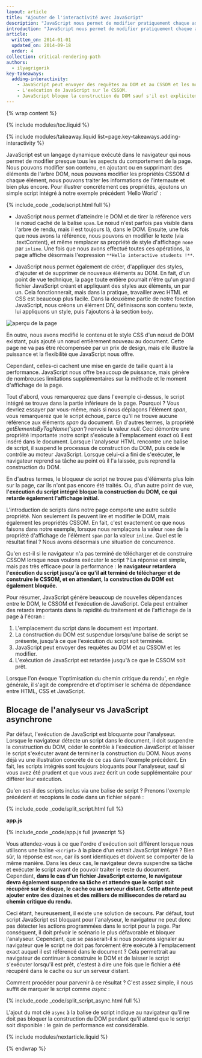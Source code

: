 ```yaml
---
layout: article
title: "Ajouter de l'interactivité avec JavaScript"
description: "JavaScript nous permet de modifier pratiquement chaque aspect de la page : le contenu, le style et le comportement en réponse aux interactions de l'internaute. Cependant, JavaScript peut également bloquer la construction DOM et retarder l'affichage de la page. Pour obtenir une performance optimale, utilisez un fichier JavaScript asynchrone et éliminez tout fichier JavaScript inutile du chemin critique du rendu."
introduction: "JavaScript nous permet de modifier pratiquement chaque aspect de la page : le contenu, le style et le comportement en réponse aux interactions de l'internaute. Cependant, JavaScript peut également bloquer la construction DOM et retarder l'affichage de la page. Pour obtenir une performance optimale, utilisez un fichier JavaScript asynchrone et éliminez tout fichier JavaScript inutile du chemin critique du rendu."
article:
  written_on: 2014-01-01
  updated_on: 2014-09-18
  order: 4
collection: critical-rendering-path
authors:
  - ilyagrigorik
key-takeaways:
  adding-interactivity:
    - JavaScript peut envoyer des requêtes au DOM et au CSSOM et les modifier.
    - L'exécution de JavaScript sur le CSSOM.
    - JavaScript bloque la construction du DOM sauf s'il est explicitement déclaré asynchrone.
---
```

{% wrap content %}

<style>
  img, video, object {
    max-width: 100%;
  }

  img.center {
    display: block;
    margin-left: auto;
    margin-right: auto;
  }
</style>

{% include modules/toc.liquid %}

{% include modules/takeaway.liquid list=page.key-takeaways.adding-interactivity %}

JavaScript est un langage dynamique exécuté dans le navigateur qui nous permet de modifier presque tous les aspects du comportement de la page. Nous pouvons modifier son contenu, en ajoutant ou en supprimant des éléments de l'arbre DOM, nous pouvons modifier les propriétés CSSOM d chaque élément, nous pouvons traiter les informations de l'internaute et bien plus encore. Pour illustrer concrètement ces propriétés, ajoutons un simple script intégré à notre exemple précédent 'Hello World' :

{% include_code _code/script.html full %}

* JavaScript nous permet d'atteindre le DOM et de tirer la référence vers le nœud caché de la balise `span`. Le nœud n'est parfois pas visible dans l'arbre de rendu, mais il est toujours là, dans le DOM. Ensuite, une fois que nous avons la référence, nous pouvons en modifier le texte (via .textContent), et même remplacer sa propriété de style d'affichage `none` par `inline`. Une fois que nous avons effectué toutes ces opérations, la page affiche désormais l'expression `**Hello interactive students !**`.

* JavaScript nous permet également de créer, d'appliquer des styles, d'ajouter et de supprimer de nouveaux éléments au DOM. En fait, d'un point de vue technique, la page toute entière pourrait n'être qu'un grand fichier JavaScript créant et appliquant des styles aux éléments, un par un. Cela fonctionnerait, mais dans la pratique, travailler avec HTML et CSS est beaucoup plus facile. Dans la deuxième partie de notre fonction JavaScript, nous créons un élément DIV, définissons son contenu texte, lui appliquons un style, puis l'ajoutons à la section `body`.

<img src="images/device-js-small.png" class="center" alt="aperçu de la page">

En outre, nous avons modifié le contenu et le style CSS d'un nœud de DOM existant, puis ajouté un nœud entièrement nouveau au document. Cette page ne va pas être récompensée par un prix de design, mais elle illustre la puissance et la flexibilité que JavaScript nous offre.

Cependant, celles-ci cachent une mise en garde de taille quant à la performance. JavaScript nous offre beaucoup de puissance, mais génère de nombreuses limitations supplémentaires sur la méthode et le moment d'affichage de la page.

Tout d'abord, vous remarquerez que dans l'exemple ci-dessus, le script intégré se trouve dans la partie inférieure de la page. Pourquoi ? Vous devriez essayer par vous-même, mais si nous déplaçons l'élément _span_, vous remarquerez que le script échoue, parce qu'il ne trouve aucune référence aux éléments _span_ du document. En d'autres termes, la propriété _getElementsByTagName('span')_ renvoie la valeur _null_. Ceci démontre une propriété importante :notre script s'exécute à l'emplacement exact où il est inséré dans le document. Lorsque l'analyseur HTML rencontre une balise de script, il suspend le processus de construction du DOM, puis cède le contrôle au moteur JavaScript. Lorsque celui-ci a fini de s'exécuter, le navigateur reprend sa tâche au point où il l'a laissée, puis reprend la construction du DOM.

En d'autres termes, le bloqueur de script ne trouve pas d'éléments plus loin sur la page, car ils n'ont pas encore été traités. Ou, d'un autre point de vue, **l'exécution du script intégré bloque la construction du DOM, ce qui retarde également l'affichage initial.**

L'introduction de scripts dans notre page comporte une autre subtile propriété. Non seulement ils peuvent lire et modifier le DOM, mais également les propriétés CSSOM. En fait, c'est exactement ce que nous faisons dans notre exemple, lorsque nous remplaçons la valeur `none` de la propriété d'affichage de l'élément `span` par la valeur `inline`. Quel est le résultat final ? Nous avons désormais une situation de concurrence.

Qu'en est-il si le navigateur n'a pas terminé de télécharger et de construire CSSOM lorsque nous voulons exécuter le script ? La réponse est simple, mais pas très efficace pour la performance : **le navigateur retardera l'exécution du script jusqu'à ce qu'il ait terminé de télécharger et de construire le CSSOM, et en attendant, la construction du DOM est également bloquée.**

Pour résumer, JavaScript génère beaucoup de nouvelles dépendances entre le DOM, le CSSOM et l'exécution de JavaScript. Cela peut entraîner des retards importants dans la rapidité du traitement et de l'affichage de la page à l'écran :

1. L'emplacement du script dans le document est important.
2. La construction du DOM est suspendue lorsqu'une balise de script se présente, jusqu'à ce que l'exécution du script soit terminée.
3. JavaScript peut envoyer des requêtes au DOM et au CSSOM et les modifier.
4. L'exécution de JavaScript est retardée jusqu'à ce que le CSSOM soit prêt.

Lorsque l'on évoque 'l'optimisation du chemin critique du rendu', en règle générale, il s'agit de comprendre et d'optimiser le schéma de dépendance entre HTML, CSS et JavaScript.


## Blocage de l'analyseur vs JavaScript asynchrone

Par défaut, l'exécution de JavaScript est bloquante pour l'analyseur. Lorsque le navigateur détecte un script dans le document, il doit suspendre la construction du DOM, céder le contrôle à l'exécution JavaScript et laisser le script s'exécuter avant de terminer la construction du DOM. Nous avons déjà vu une illustration concrète de ce cas dans l'exemple précédent. En fait, les scripts intégrés sont toujours bloquants pour l'analyseur, sauf si vous avez été prudent et que vous avez écrit un code supplémentaire pour différer leur exécution.

Qu'en est-il des scripts inclus via une balise de script ? Prenons l'exemple précédent et recopions le code dans un fichier séparé :

{% include_code _code/split_script.html full %}

**app.js**

{% include_code _code/app.js full javascript %}

Vous attendez-vous à ce que l'ordre d'exécution soit différent lorsque nous utilisons une balise `<script>` à la place d'un extrait JavaScript intégré ? Bien sûr, la réponse est `non`, car ils sont identiques et doivent se comporter de la même manière. Dans les deux cas, le navigateur devra suspendre sa tâche et exécuter le script avant de pouvoir traiter le reste du document. Cependant, **dans le cas d'un fichier JavaScript externe, le navigateur devra également suspendre sa tâche et attendre que le script soit récupéré sur le disque, le cache ou un serveur distant. Cette attente peut ajouter entre des dizaines et des milliers de millisecondes de retard au chemin critique du rendu.**

Ceci étant, heureusement, il existe une solution de secours. Par défaut, tout script JavaScript est bloquant pour l'analyseur, le navigateur ne peut donc pas détecter les actions programmées dans le script pour la page. Par conséquent, il doit prévoir le scénario le plus défavorable et bloquer l'analyseur. Cependant, que se passerait-il si nous pouvions signaler au navigateur que le script ne doit pas forcément être exécuté à l'emplacement exact auquel il est référencé dans le document ? Cela permettrait au navigateur de continuer à construire le DOM et de laisser le script s'exécuter lorsqu'il est prêt, c'estest à dire une fois que le fichier a été récupéré dans le cache ou sur un serveur distant.

Comment procéder pour parvenir à ce résultat ? C'est assez simple, il nous suffit de marquer le script comme _async_ :

{% include_code _code/split_script_async.html full %}

L'ajout du mot clé `async` à la balise de script indique au navigateur qu'il ne doit pas bloquer la construction du DOM pendant qu'il attend que le script soit disponible : le gain de performance est considérable.

{% include modules/nextarticle.liquid %}

{% endwrap %}

